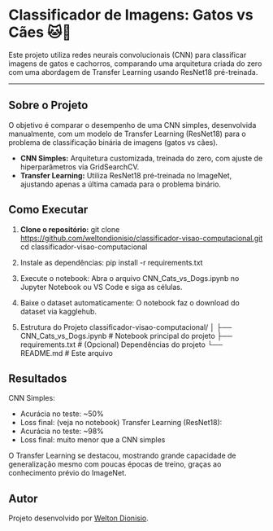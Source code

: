 # Classificador de Imagens: Gatos vs Cães 🐱🐶

Este projeto utiliza redes neurais convolucionais (CNN) para classificar imagens de gatos e cachorros, comparando uma arquitetura criada do zero com uma abordagem de Transfer Learning usando ResNet18 pré-treinada.

---

## Sobre o Projeto

O objetivo é comparar o desempenho de uma CNN simples, desenvolvida manualmente, com um modelo de Transfer Learning (ResNet18) para o problema de classificação binária de imagens (gatos vs cães).

- **CNN Simples:** Arquitetura customizada, treinada do zero, com ajuste de hiperparâmetros via GridSearchCV.
- **Transfer Learning:** Utiliza ResNet18 pré-treinada no ImageNet, ajustando apenas a última camada para o problema binário.

## Como Executar

1. **Clone o repositório:**
   git clone https://github.com/weltondionisio/classificador-visao-computacional.git
   cd classificador-visao-computacional
   
2. Instale as dependências:
   pip install -r requirements.txt

3. Execute o notebook: Abra o arquivo CNN_Cats_vs_Dogs.ipynb no Jupyter Notebook ou VS Code e siga as células.

4. Baixe o dataset automaticamente: O notebook faz o download do dataset via kagglehub.

5. Estrutura do Projeto
classificador-visao-computacional/
│
├── CNN_Cats_vs_Dogs.ipynb   # Notebook principal do projeto
├── requirements.txt         # (Opcional) Dependências do projeto
└── README.md                # Este arquivo

## Resultados
CNN Simples:
- Acurácia no teste: ~50%
- Loss final: (veja no notebook)
Transfer Learning (ResNet18):
- Acurácia no teste: ~98%
- Loss final: muito menor que a CNN simples

O Transfer Learning se destacou, mostrando grande capacidade de generalização mesmo com poucas épocas de treino, graças ao conhecimento prévio do ImageNet.

## Autor
Projeto desenvolvido por [Welton Dionisio](https://github.com/weltondionisio).
